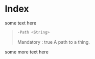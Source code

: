 # Index

some text here

>``` Powershell
>-Path <String>
>```
>
>Mandatory : true
>A path to a thing.
>

some more text here
